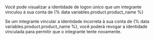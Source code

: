 Você pode visualizar a identidade de logon único que um integrante vinculou à sua conta de {% data variables.product.product_name %}

Se um integrante vincular a identidade incorreta à sua conta de {% data variables.product.product_name %}, você poderá revogar a identidade vinculada para permitir que o integrante tente novamente.
